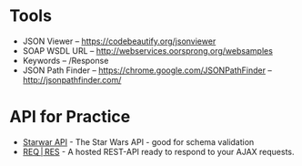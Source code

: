 

# Tools
* JSON Viewer – https://codebeautify.org/jsonviewer
* SOAP WSDL URL – http://webservices.oorsprong.org/websamples
* Keywords – /Response
* JSON Path Finder – https://chrome.google.com/JSONPathFinder  – http://jsonpathfinder.com/


# API for Practice

* [Starwar API](https://swapi.co/) - The Star Wars API - good for schema validation
* [REQ | RES](https://reqres.in/) - A hosted REST-API ready to respond to your AJAX requests.
